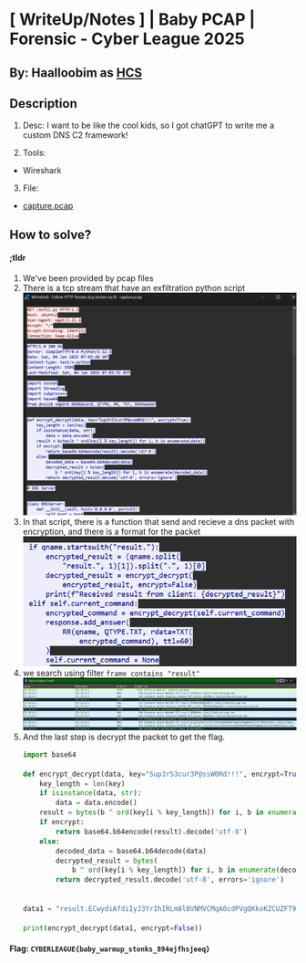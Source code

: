 # [ WriteUp/Notes ] | Baby PCAP | Forensic - Cyber League 2025

## By: Haalloobim as [HCS](https://ctftime.org/team/70159)

## Description 
1. Desc: 
I want to be like the cool kids, so I got chatGPT to write me a custom DNS C2 framework!

2. Tools:
- Wireshark

3. File: 
- [capture.pcap](https://ctfd.cyberleague.co/files/92289fbfcf7cb6551d820286f606e9f6/capture.pcap?token=eyJ1c2VyX2lkIjo4NDMsInRlYW1faWQiOjQyOCwiZmlsZV9pZCI6MzY3fQ.Z4MsXQ.8th4-LyH43zsrt_QwhnuS6nEnu8)

## How to solve? 

#### ;tldr

1. We've been provided by pcap files
2. There is a tcp stream that have an exfiltration python script
    ![](./src/exfil.png)
3. In that script, there is a function that send and recieve a dns packet with encryption, and there is a format for the packet 
    ![](./src/result.png)
4. we search using filter `frame contains "result"`
    ![](./src/frame.png)
5. And the last step is decrypt the packet to get the flag.
    ```py
    import base64

    def encrypt_decrypt(data, key="Sup3rS3cur3P@ssW0Rd!!!", encrypt=True):
        key_length = len(key)
        if isinstance(data, str):
            data = data.encode()
        result = bytes(b ^ ord(key[i % key_length]) for i, b in enumerate(data))
        if encrypt:
            return base64.b64encode(result).decode('utf-8')
        else:
            decoded_data = base64.b64decode(data)
            decrypted_result = bytes(
                b ^ ord(key[i % key_length]) for i, b in enumerate(decoded_data))
            return decrypted_result.decode('utf-8', errors='ignore')


    data1 = "result.ECwydiAfdiIyJ3YrIhIRLm8lBVNMVCMqA0cdPVgQKkoKZCUZFT9DOAFEUFw=.chall123abcnotscam.com".split(".")[1]

    print(encrypt_decrypt(data1, encrypt=False))
    ```

#### Flag: `CYBERLEAGUE{baby_warmup_stonks_894ejfhsjeeq}`